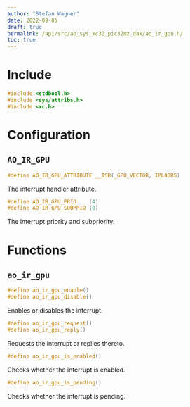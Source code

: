 ```yaml
---
author: "Stefan Wagner"
date: 2022-09-05
draft: true
permalink: /api/src/ao_sys_xc32_pic32mz_dak/ao_ir_gpu.h/
toc: true
---
```


# Include

```c
#include <stdbool.h>
#include <sys/attribs.h>
#include <xc.h>
```

# Configuration

## `AO_IR_GPU`

```c
#define AO_IR_GPU_ATTRIBUTE __ISR(_GPU_VECTOR, IPL4SRS)
```

The interrupt handler attribute.

```c
#define AO_IR_GPU_PRIO    (4)
#define AO_IR_GPU_SUBPRIO (0)
```

The interrupt priority and subpriority.

# Functions

## `ao_ir_gpu`

```c
#define ao_ir_gpu_enable()
#define ao_ir_gpu_disable()
```

Enables or disables the interrupt.

```c
#define ao_ir_gpu_request()
#define ao_ir_gpu_reply()
```

Requests the interrupt or replies thereto.

```c
#define ao_ir_gpu_is_enabled()
```

Checks whether the interrupt is enabled.

```c
#define ao_ir_gpu_is_pending()
```

Checks whether the interrupt is pending.
